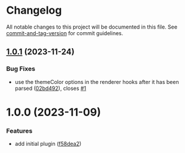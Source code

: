 # Changelog

All notable changes to this project will be documented in this file. See [commit-and-tag-version](https://github.com/absolute-version/commit-and-tag-version) for commit guidelines.

## [1.0.1](https://github.com/dmnsgn/typedoc-material-theme/compare/v1.0.0...v1.0.1) (2023-11-24)


### Bug Fixes

* use the themeColor options in the renderer hooks after it has been parsed ([02bd492](https://github.com/dmnsgn/typedoc-material-theme/commit/02bd49245cb4b26fe053052fb80fbea1d07d3f37)), closes [#1](https://github.com/dmnsgn/typedoc-material-theme/issues/1)



# 1.0.0 (2023-11-09)


### Features

* add initial plugin ([f58dea2](https://github.com/dmnsgn/typedoc-material-theme/commit/f58dea26e785d7b19971539d78b8d19f7f336281))
